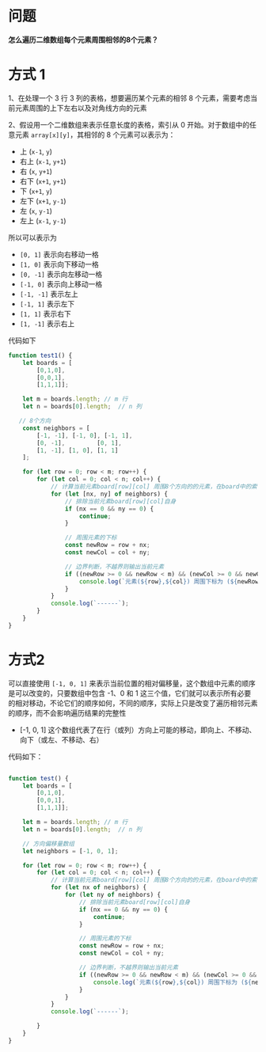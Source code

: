 # 问题

**怎么遍历二维数组每个元素周围相邻的8个元素？**



# 方式 1

1、在处理一个 3 行 3 列的表格，想要遍历某个元素的相邻 8 个元素，需要考虑当前元素周围的上下左右以及对角线方向的元素

2、假设用一个二维数组来表示任意长度的表格，索引从 0 开始。对于数组中的任意元素 `array[x][y]`，其相邻的 8 个元素可以表示为：

- 上 (`x-1`, `y`)
- 右上 (`x-1`, `y+1`)
- 右 (`x`, `y+1`)
- 右下 (`x+1`, `y+1`)
- 下 (`x+1`, `y`)
- 左下 (`x+1`, `y-1`)
- 左 (`x`, `y-1`)
- 左上 (`x-1`, `y-1`)

所以可以表示为

- `[0, 1]` 表示向右移动一格
- `[1, 0]` 表示向下移动一格
- `[0, -1]` 表示向左移动一格
- `[-1, 0]` 表示向上移动一格
- `[-1, -1]` 表示左上
- `[-1, 1]` 表示左下
- `[1, 1]` 表示右下
- `[1, -1]` 表示右上



代码如下

```js
function test1() {
    let boards = [
        [0,1,0],
        [0,0,1],
        [1,1,1]];

    let m = boards.length; // m 行
    let n = boards[0].length;  // n 列

   // 8个方向
    const neighbors = [
        [-1, -1], [-1, 0], [-1, 1],
        [0, -1],         [0, 1],
        [1, -1], [1, 0], [1, 1]
    ];

    for (let row = 0; row < m; row++) {
        for (let col = 0; col < n; col++) {
            // 计算当前元素board[row][col] 周围8个方向的的元素，在board中的索引
            for (let [nx, ny] of neighbors) {
                // 排除当前元素board[row][col]自身
                if (nx == 0 && ny == 0) {
                    continue;
                }

                // 周围元素的下标
                const newRow = row + nx;
                const newCol = col + ny;

                // 边界判断，不越界则输出当前元素
                if ((newRow >= 0 && newRow < m) && (newCol >= 0 && newCol < n)){
                    console.log(`元素(${row},${col}) 周围下标为 (${newRow},${newCol}) 的元素的值为 ${boards[newRow][newCol]}`);
                }     
            }
            console.log(`------`);
        }
    }
}


```



# 方式2

可以直接使用  `[-1, 0, 1]` 来表示当前位置的相对偏移量，这个数组中元素的顺序是可以改变的，只要数组中包含 -1、0 和 1 这三个值，它们就可以表示所有必要的相对移动，不论它们的顺序如何，不同的顺序，实际上只是改变了遍历相邻元素的顺序，而不会影响遍历结果的完整性

* [-1, 0, 1] 这个数组代表了在行（或列）方向上可能的移动，即向上、不移动、向下（或左、不移动、右）



代码如下：

```js

function test() {
    let boards = [
        [0,1,0],
        [0,0,1],
        [1,1,1]];

    let m = boards.length; // m 行
    let n = boards[0].length;  // n 列

    // 方向偏移量数组
    let neighbors = [-1, 0, 1];

    for (let row = 0; row < m; row++) {
        for (let col = 0; col < n; col++) {
            // 计算当前元素board[row][col] 周围8个方向的的元素，在board中的索引
            for (let nx of neighbors) {
                for (let ny of neighbors) {
                    // 排除当前元素board[row][col]自身
                    if (nx == 0 && ny == 0) {
                        continue;
                    }

                    // 周围元素的下标
                    const newRow = row + nx;
                    const newCol = col + ny;

                    // 边界判断，不越界则输出当前元素
                    if ((newRow >= 0 && newRow < m) && (newCol >= 0 && newCol < n)){
                        console.log(`元素(${row},${col}) 周围下标为 (${newRow},${newCol}) 的元素的值为 ${boards[newRow][newCol]}`);
                    } 
                }
            }
            console.log(`------`);

        }
    }
}
```



